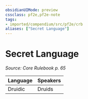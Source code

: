 ```yaml
---
obsidianUIMode: preview
cssclass: pf2e,pf2e-note
tags:
- imported/compendium/src/pf2e/crb
aliases: ["Secret Language"]
---
```

# Secret Language  
*Source: Core Rulebook p. 65*  

| Language | Speakers |
|----------|----------|
| Druidic | Druids |